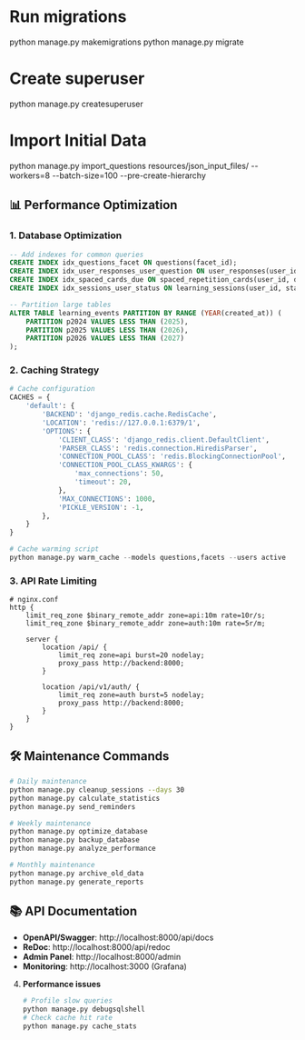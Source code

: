 # Run migrations
python manage.py makemigrations
python manage.py migrate

# Create superuser
python manage.py createsuperuser

# Import Initial Data

python manage.py import_questions resources/json_input_files/ --workers=8 --batch-size=100 --pre-create-hierarchy


## 📊 Performance Optimization

### 1. Database Optimization

```sql
-- Add indexes for common queries
CREATE INDEX idx_questions_facet ON questions(facet_id);
CREATE INDEX idx_user_responses_user_question ON user_responses(user_id, question_id);
CREATE INDEX idx_spaced_cards_due ON spaced_repetition_cards(user_id, due_date);
CREATE INDEX idx_sessions_user_status ON learning_sessions(user_id, status);

-- Partition large tables
ALTER TABLE learning_events PARTITION BY RANGE (YEAR(created_at)) (
    PARTITION p2024 VALUES LESS THAN (2025),
    PARTITION p2025 VALUES LESS THAN (2026),
    PARTITION p2026 VALUES LESS THAN (2027)
);
```

### 2. Caching Strategy

```python
# Cache configuration
CACHES = {
    'default': {
        'BACKEND': 'django_redis.cache.RedisCache',
        'LOCATION': 'redis://127.0.0.1:6379/1',
        'OPTIONS': {
            'CLIENT_CLASS': 'django_redis.client.DefaultClient',
            'PARSER_CLASS': 'redis.connection.HiredisParser',
            'CONNECTION_POOL_CLASS': 'redis.BlockingConnectionPool',
            'CONNECTION_POOL_CLASS_KWARGS': {
                'max_connections': 50,
                'timeout': 20,
            },
            'MAX_CONNECTIONS': 1000,
            'PICKLE_VERSION': -1,
        },
    }
}

# Cache warming script
python manage.py warm_cache --models questions,facets --users active
```

### 3. API Rate Limiting

```nginx
# nginx.conf
http {
    limit_req_zone $binary_remote_addr zone=api:10m rate=10r/s;
    limit_req_zone $binary_remote_addr zone=auth:10m rate=5r/m;
    
    server {
        location /api/ {
            limit_req zone=api burst=20 nodelay;
            proxy_pass http://backend:8000;
        }
        
        location /api/v1/auth/ {
            limit_req zone=auth burst=5 nodelay;
            proxy_pass http://backend:8000;
        }
    }
}
```


## 🛠️ Maintenance Commands

```bash
# Daily maintenance
python manage.py cleanup_sessions --days 30
python manage.py calculate_statistics
python manage.py send_reminders

# Weekly maintenance
python manage.py optimize_database
python manage.py backup_database
python manage.py analyze_performance

# Monthly maintenance
python manage.py archive_old_data
python manage.py generate_reports
```

## 📚 API Documentation

- **OpenAPI/Swagger**: http://localhost:8000/api/docs
- **ReDoc**: http://localhost:8000/api/redoc
- **Admin Panel**: http://localhost:8000/admin
- **Monitoring**: http://localhost:3000 (Grafana)


4. **Performance issues**
   ```bash
   # Profile slow queries
   python manage.py debugsqlshell
   # Check cache hit rate
   python manage.py cache_stats
   ```
